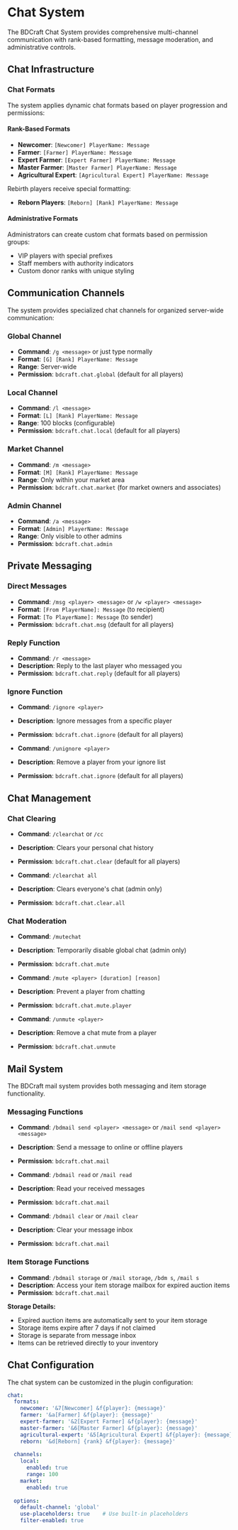 # Chat System

The BDCraft Chat System provides comprehensive multi-channel communication with rank-based formatting, message moderation, and administrative controls.

## Chat Infrastructure

### Chat Formats

The system applies dynamic chat formats based on player progression and permissions:

#### Rank-Based Formats

- **Newcomer**: `[Newcomer] PlayerName: Message`
- **Farmer**: `[Farmer] PlayerName: Message`
- **Expert Farmer**: `[Expert Farmer] PlayerName: Message`
- **Master Farmer**: `[Master Farmer] PlayerName: Message`
- **Agricultural Expert**: `[Agricultural Expert] PlayerName: Message`

Rebirth players receive special formatting:
- **Reborn Players**: `[Reborn] [Rank] PlayerName: Message`

#### Administrative Formats
Administrators can create custom chat formats based on permission groups:
- VIP players with special prefixes
- Staff members with authority indicators
- Custom donor ranks with unique styling

## Communication Channels

The system provides specialized chat channels for organized server-wide communication:

### Global Channel

- **Command**: `/g <message>` or just type normally
- **Format**: `[G] [Rank] PlayerName: Message`
- **Range**: Server-wide
- **Permission**: `bdcraft.chat.global` (default for all players)

### Local Channel

- **Command**: `/l <message>`
- **Format**: `[L] [Rank] PlayerName: Message`
- **Range**: 100 blocks (configurable)
- **Permission**: `bdcraft.chat.local` (default for all players)

### Market Channel

- **Command**: `/m <message>`
- **Format**: `[M] [Rank] PlayerName: Message`
- **Range**: Only within your market area
- **Permission**: `bdcraft.chat.market` (for market owners and associates)

### Admin Channel

- **Command**: `/a <message>`
- **Format**: `[Admin] PlayerName: Message`
- **Range**: Only visible to other admins
- **Permission**: `bdcraft.chat.admin`

## Private Messaging

### Direct Messages

- **Command**: `/msg <player> <message>` or `/w <player> <message>`
- **Format**: `[From PlayerName]: Message` (to recipient)
- **Format**: `[To PlayerName]: Message` (to sender)
- **Permission**: `bdcraft.chat.msg` (default for all players)

### Reply Function

- **Command**: `/r <message>`
- **Description**: Reply to the last player who messaged you
- **Permission**: `bdcraft.chat.reply` (default for all players)

### Ignore Function

- **Command**: `/ignore <player>`
- **Description**: Ignore messages from a specific player
- **Permission**: `bdcraft.chat.ignore` (default for all players)

- **Command**: `/unignore <player>`
- **Description**: Remove a player from your ignore list
- **Permission**: `bdcraft.chat.ignore` (default for all players)

## Chat Management

### Chat Clearing

- **Command**: `/clearchat` or `/cc`
- **Description**: Clears your personal chat history
- **Permission**: `bdcraft.chat.clear` (default for all players)

- **Command**: `/clearchat all`
- **Description**: Clears everyone's chat (admin only)
- **Permission**: `bdcraft.chat.clear.all`

### Chat Moderation

- **Command**: `/mutechat`
- **Description**: Temporarily disable global chat (admin only)
- **Permission**: `bdcraft.chat.mute`

- **Command**: `/mute <player> [duration] [reason]`
- **Description**: Prevent a player from chatting
- **Permission**: `bdcraft.chat.mute.player`

- **Command**: `/unmute <player>`
- **Description**: Remove a chat mute from a player
- **Permission**: `bdcraft.chat.unmute`

## Mail System

The BDCraft mail system provides both messaging and item storage functionality.

### Messaging Functions

- **Command**: `/bdmail send <player> <message>` or `/mail send <player> <message>`
- **Description**: Send a message to online or offline players
- **Permission**: `bdcraft.chat.mail`

- **Command**: `/bdmail read` or `/mail read`
- **Description**: Read your received messages
- **Permission**: `bdcraft.chat.mail`

- **Command**: `/bdmail clear` or `/mail clear`
- **Description**: Clear your message inbox
- **Permission**: `bdcraft.chat.mail`

### Item Storage Functions

- **Command**: `/bdmail storage` or `/mail storage`, `/bdm s`, `/mail s`
- **Description**: Access your item storage mailbox for expired auction items
- **Permission**: `bdcraft.chat.mail`

**Storage Details:**
- Expired auction items are automatically sent to your item storage
- Storage items expire after 7 days if not claimed
- Storage is separate from message inbox
- Items can be retrieved directly to your inventory

## Chat Configuration

The chat system can be customized in the plugin configuration:

```yaml
chat:
  formats:
    newcomer: '&7[Newcomer] &f{player}: {message}'
    farmer: '&a[Farmer] &f{player}: {message}'
    expert-farmer: '&2[Expert Farmer] &f{player}: {message}'
    master-farmer: '&6[Master Farmer] &f{player}: {message}'
    agricultural-expert: '&5[Agricultural Expert] &f{player}: {message}'
    reborn: '&d[Reborn] {rank} &f{player}: {message}'
  
  channels:
    local:
      enabled: true
      range: 100
    market:
      enabled: true
    
  options:
    default-channel: 'global'
    use-placeholders: true    # Use built-in placeholders
    filter-enabled: true
```